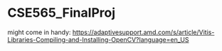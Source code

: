 # CSE565_FinalProj

might come in handy:
https://adaptivesupport.amd.com/s/article/Vitis-Libraries-Compiling-and-Installing-OpenCV?language=en_US
